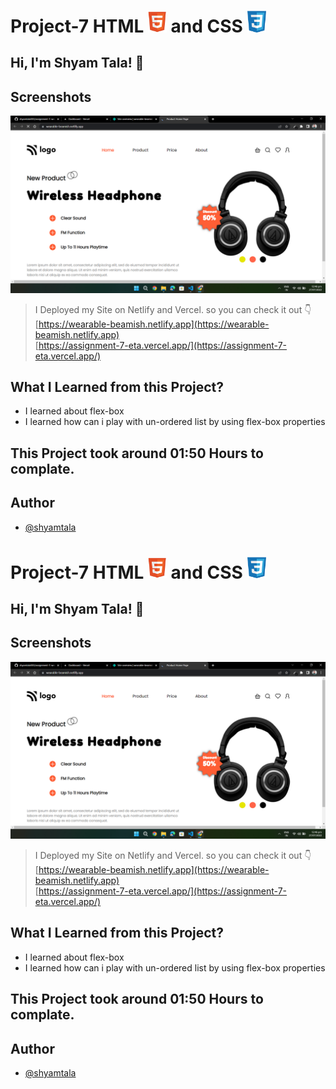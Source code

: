 
# Project-7 HTML <img src="./screenshot/1.png" width="30"> and CSS <img src="./screenshot/css1.png" width="30">

## Hi, I'm Shyam Tala! 👋


## Screenshots

![App Screenshot](./screenshot/Screenshot(61).png)

>I Deployed my Site on Netlify and Vercel. so you can check it out 👇
<br> [https://wearable-beamish.netlify.app](https://wearable-beamish.netlify.app)
<br> [https://assignment-7-eta.vercel.app/](https://assignment-7-eta.vercel.app/)

## What I Learned from this Project?

 
- I learned about flex-box
- I learned how can i play with un-ordered list by using flex-box properties 



## This Project took around 01:50 Hours to complate.

## Author

- [@shyamtala](https://github.com/shyamtala003)

# Project-7 HTML <img src="./screenshot/1.png" width="30"> and CSS <img src="./screenshot/css1.png" width="30">

## Hi, I'm Shyam Tala! 👋


## Screenshots

![App Screenshot](./screenshot/Screenshot%20(76).png)

>I Deployed my Site on Netlify and Vercel. so you can check it out 👇
<br> [https://wearable-beamish.netlify.app](https://wearable-beamish.netlify.app)
<br> [https://assignment-7-eta.vercel.app/](https://assignment-7-eta.vercel.app/)

## What I Learned from this Project?

 
- I learned about flex-box
- I learned how can i play with un-ordered list by using flex-box properties 



## This Project took around 01:50 Hours to complate.

## Author

- [@shyamtala](https://github.com/shyamtala003)

